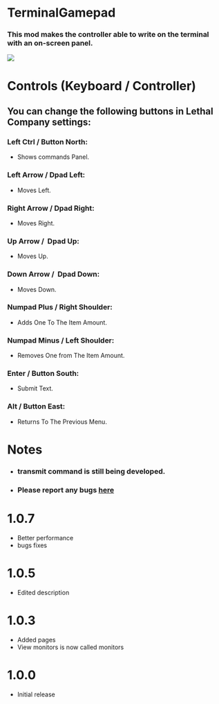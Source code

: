 
# TerminalGamepad
### This mod makes the controller able to write on the terminal with an on-screen panel.

![](https://i.imgur.com/H06o4rj.png)

# Controls (Keyboard / Controller)
## You can change the following buttons in Lethal Company settings:

### Left Ctrl / Button North:

+ Shows commands Panel.
 
### Left Arrow / Dpad Left:

+ Moves Left.

### Right Arrow / Dpad Right:

+ Moves Right.

### Up Arrow /  Dpad Up:

+ Moves Up.

### Down Arrow /  Dpad Down:

+ Moves Down.

### Numpad Plus / Right Shoulder:

+ Adds One To The Item Amount.

### Numpad Minus / Left Shoulder:

+ Removes One from The Item Amount.

### Enter / Button South:

+ Submit Text.

### Alt / Button East:

+ Returns To The Previous Menu.

# Notes
+ ### transmit command is still being developed.
+ ### Please report any bugs [here](https://discord.com/channels/1168655651455639582/1201370625428705450)

# 1.0.7
+ Better performance
+ bugs fixes

# 1.0.5
+ Edited description

# 1.0.3
+ Added pages
+ View monitors is now called monitors

# 1.0.0
+ Initial release